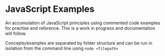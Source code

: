 # JavaScript Examples

An accumulation of JavaScript principles using commented code examples for practise and reference. This is a work in progress and documentation will follow.

Concepts/examples are separated by folder structure and can be run in isolation from the command line using `node <filepath>`
